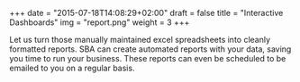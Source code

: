 +++
date = "2015-07-18T14:08:29+02:00"
draft = false
title = "Interactive Dashboards"
img = "report.png"
weight = 3
+++

Let us turn those manually maintained excel spreadsheets into cleanly formatted reports. SBA can create automated reports with your data, saving you time to run your business. These reports can even be scheduled to be emailed to you on a regular basis.
